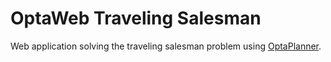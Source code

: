 # OptaWeb Traveling Salesman
Web application solving the traveling salesman problem using [OptaPlanner](https://www.optaplanner.org/).
